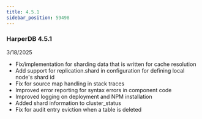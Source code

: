 ```yaml
---
title: 4.5.1
sidebar_position: 59498
---
```


### HarperDB 4.5.1

3/18/2025

- Fix/implementation for sharding data that is written for cache resolution
- Add support for replication.shard in configuration for defining local node's shard id
- Fix for source map handling in stack traces
- Improved error reporting for syntax errors in component code
- Improved logging on deployment and NPM installation
- Added shard information to cluster_status
- Fix for audit entry eviction when a table is deleted
